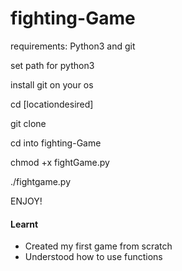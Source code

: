 # fighting-Game

requirements: Python3 and git

set path for python3

install git on your os

cd [locationdesired]

git clone <this git>

cd into fighting-Game

chmod +x fightGame.py

./fightgame.py

ENJOY!

#### Learnt
- Created my first game from scratch
- Understood how to use functions
